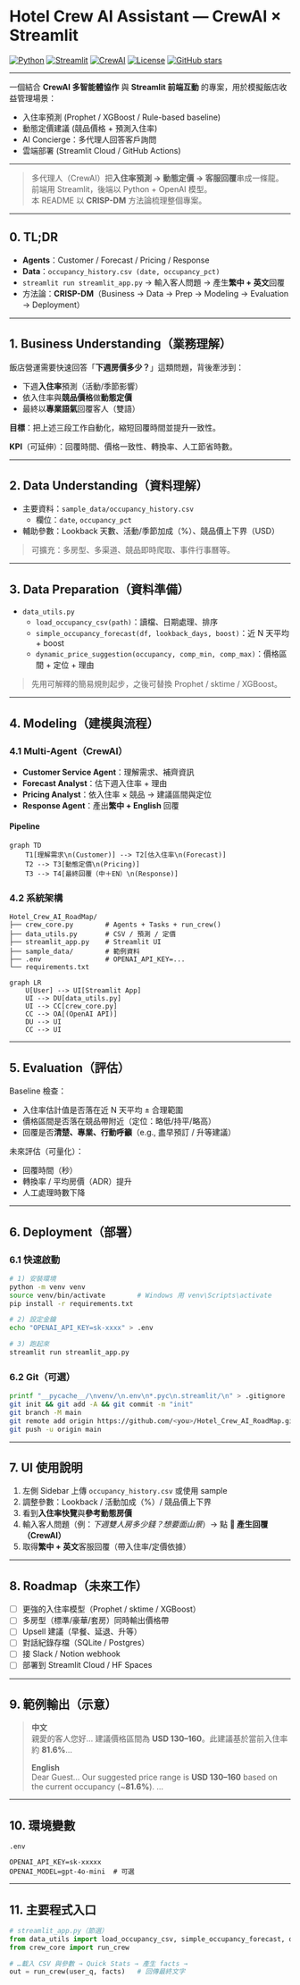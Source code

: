 # Hotel Crew AI Assistant — CrewAI × Streamlit

[![Python](https://img.shields.io/badge/Python-3.12-blue?logo=python)](https://www.python.org/)
[![Streamlit](https://img.shields.io/badge/Streamlit-App-red?logo=streamlit)](https://streamlit.io/)
[![CrewAI](https://img.shields.io/badge/CrewAI-MultiAgent-green)](https://www.crewai.com/)
[![License](https://img.shields.io/badge/License-MIT-black)](LICENSE)
[![GitHub stars](https://img.shields.io/github/stars/sianglin0528/Hotel_Crew_AI_RoadMap?style=social)](https://github.com/sianglin0528/Hotel_Crew_AI_RoadMap)

---

一個結合 **CrewAI 多智能體協作** 與 **Streamlit 前端互動** 的專案，用於模擬飯店收益管理場景：  
- 入住率預測 (Prophet / XGBoost / Rule-based baseline)  
- 動態定價建議 (競品價格 + 預測入住率)  
- AI Concierge：多代理人回答客戶詢問  
- 雲端部署 (Streamlit Cloud / GitHub Actions)  

---

> 多代理人（CrewAI）把**入住率預測 → 動態定價 → 客服回覆**串成一條龍。  
> 前端用 Streamlit，後端以 Python + OpenAI 模型。  
> 本 README 以 **CRISP-DM** 方法論梳理整個專案。

---

## 0. TL;DR

- **Agents**：Customer / Forecast / Pricing / Response  
- **Data**：`occupancy_history.csv (date, occupancy_pct)`  
- `streamlit run streamlit_app.py` → 輸入客人問題 → 產生**繁中 + 英文**回覆  
- 方法論：**CRISP-DM**（Business → Data → Prep → Modeling → Evaluation → Deployment）

---

## 1. Business Understanding（業務理解）

飯店營運需要快速回答「**下週房價多少？**」這類問題，背後牽涉到：
- 下週**入住率**預測（活動/季節影響）
- 依入住率與**競品價格**做**動態定價**
- 最終以**專業語氣**回覆客人（雙語）

**目標**：把上述三段工作自動化，縮短回覆時間並提升一致性。

**KPI**（可延伸）：回覆時間、價格一致性、轉換率、人工節省時數。

---

## 2. Data Understanding（資料理解）

- 主要資料：`sample_data/occupancy_history.csv`
  - 欄位：`date`, `occupancy_pct`
- 輔助參數：Lookback 天數、活動/季節加成（%）、競品價上下界（USD）

> 可擴充：多房型、多渠道、競品即時爬取、事件行事曆等。

---

## 3. Data Preparation（資料準備）

- `data_utils.py`
  - `load_occupancy_csv(path)`：讀檔、日期處理、排序
  - `simple_occupancy_forecast(df, lookback_days, boost)`：近 N 天平均 + boost
  - `dynamic_price_suggestion(occupancy, comp_min, comp_max)`：價格區間 + 定位 + 理由

> 先用可解釋的簡易規則起步，之後可替換 Prophet / sktime / XGBoost。

---

## 4. Modeling（建模與流程）

### 4.1 Multi-Agent（CrewAI）

- **Customer Service Agent**：理解需求、補齊資訊  
- **Forecast Analyst**：估下週入住率 + 理由  
- **Pricing Analyst**：依入住率 × 競品 → 建議區間與定位  
- **Response Agent**：產出**繁中 + English** 回覆

#### Pipeline
```mermaid
graph TD
    T1[理解需求\n(Customer)] --> T2[估入住率\n(Forecast)]
    T2 --> T3[動態定價\n(Pricing)]
    T3 --> T4[最終回覆（中＋EN）\n(Response)]
```

### 4.2 系統架構
```
Hotel_Crew_AI_RoadMap/
├── crew_core.py        # Agents + Tasks + run_crew()
├── data_utils.py       # CSV / 預測 / 定價
├── streamlit_app.py    # Streamlit UI
├── sample_data/        # 範例資料
├── .env                # OPENAI_API_KEY=...
└── requirements.txt
```

```mermaid
graph LR
    U[User] --> UI[Streamlit App]
    UI --> DU[data_utils.py]
    UI --> CC[crew_core.py]
    CC --> OA[(OpenAI API)]
    DU --> UI
    CC --> UI
```

---

## 5. Evaluation（評估）

Baseline 檢查：
- 入住率估計值是否落在近 N 天平均 ± 合理範圍
- 價格區間是否落在競品帶附近（定位：略低/持平/略高）
- 回覆是否**清楚、專業、行動呼籲**（e.g., 盡早預訂 / 升等建議）

未來評估（可量化）：
- 回覆時間（秒）
- 轉換率 / 平均房價（ADR）提升
- 人工處理時數下降

---

## 6. Deployment（部署）

### 6.1 快速啟動
```bash
# 1) 安裝環境
python -m venv venv
source venv/bin/activate        # Windows 用 venv\Scripts\activate
pip install -r requirements.txt

# 2) 設定金鑰
echo "OPENAI_API_KEY=sk-xxxx" > .env

# 3) 跑起來
streamlit run streamlit_app.py
```

### 6.2 Git（可選）
```bash
printf "__pycache__/\nvenv/\n.env\n*.pyc\n.streamlit/\n" > .gitignore
git init && git add -A && git commit -m "init"
git branch -M main
git remote add origin https://github.com/<you>/Hotel_Crew_AI_RoadMap.git
git push -u origin main
```

---

## 7. UI 使用說明

1. 左側 Sidebar 上傳 `occupancy_history.csv` 或使用 sample  
2. 調整參數：Lookback / 活動加成（%）/ 競品價上下界  
3. 看到**入住率快覽**與**參考動態房價**  
4. 輸入客人問題（例：*下週雙人房多少錢？想要面山景*）→ 點 **🚀 產生回覆（CrewAI）**  
5. 取得**繁中 + 英文**客服回覆（帶入住率/定價依據）

---

## 8. Roadmap（未來工作）

- [ ] 更強的入住率模型（Prophet / sktime / XGBoost）  
- [ ] 多房型（標準/豪華/套房）同時輸出價格帶  
- [ ] Upsell 建議（早餐、延退、升等）  
- [ ] 對話紀錄存檔（SQLite / Postgres）  
- [ ] 接 Slack / Notion webhook  
- [ ] 部署到 Streamlit Cloud / HF Spaces

---

## 9. 範例輸出（示意）

> **中文**  
> 親愛的客人您好… 建議價格區間為 **USD 130–160**。此建議基於當前入住率約 **81.6%**…  
>
> **English**  
> Dear Guest… Our suggested price range is **USD 130–160** based on the current occupancy (~**81.6%**). …

---

## 10. 環境變數

`.env`
```
OPENAI_API_KEY=sk-xxxxx
OPENAI_MODEL=gpt-4o-mini  # 可選
```

---

## 11. 主要程式入口

```python
# streamlit_app.py（節選）
from data_utils import load_occupancy_csv, simple_occupancy_forecast, dynamic_price_suggestion
from crew_core import run_crew

# …載入 CSV 與參數 → Quick Stats → 產生 facts →
out = run_crew(user_q, facts)   # 回傳最終文字
```

